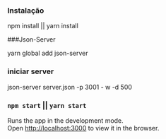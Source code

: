### Instalação
npm install || yarn install


###Json-Server

yarn global add json-server


### iniciar server

json-server server.json -p 3001 - w -d 500

### `npm start` || `yarn start`

Runs the app in the development mode.<br>
Open [http://localhost:3000](http://localhost:3000) to view it in the browser.

